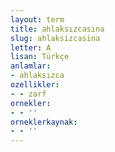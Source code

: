 ```yaml
---
layout: term
title: ahlaksızcasına
slug: ahlaksizcasina
letter: A
lisan: Türkçe
anlamlar:
- ahlaksızca
ozellikler:
- - zarf
ornekler:
- - ''
orneklerkaynak:
- - ''
---
```

